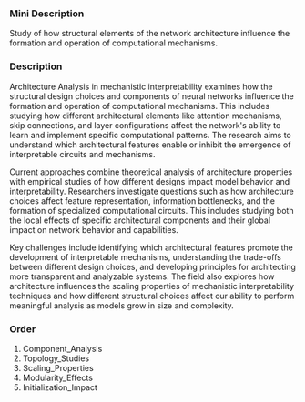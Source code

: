 ### Mini Description

Study of how structural elements of the network architecture influence the formation and operation of computational mechanisms.

### Description

Architecture Analysis in mechanistic interpretability examines how the structural design choices and components of neural networks influence the formation and operation of computational mechanisms. This includes studying how different architectural elements like attention mechanisms, skip connections, and layer configurations affect the network's ability to learn and implement specific computational patterns. The research aims to understand which architectural features enable or inhibit the emergence of interpretable circuits and mechanisms.

Current approaches combine theoretical analysis of architecture properties with empirical studies of how different designs impact model behavior and interpretability. Researchers investigate questions such as how architecture choices affect feature representation, information bottlenecks, and the formation of specialized computational circuits. This includes studying both the local effects of specific architectural components and their global impact on network behavior and capabilities.

Key challenges include identifying which architectural features promote the development of interpretable mechanisms, understanding the trade-offs between different design choices, and developing principles for architecting more transparent and analyzable systems. The field also explores how architecture influences the scaling properties of mechanistic interpretability techniques and how different structural choices affect our ability to perform meaningful analysis as models grow in size and complexity.

### Order

1. Component_Analysis
2. Topology_Studies
3. Scaling_Properties
4. Modularity_Effects
5. Initialization_Impact
